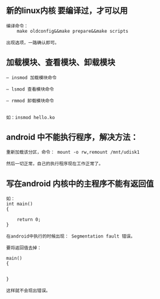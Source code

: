 
## 新的linux内核 要编译过，才可以用

	编译命令：
		make oldconfig&&make prepare&&make scripts

	出现选项，一路确认即可。



## 加载模块、查看模块、卸载模块

	– insmod 加载模块命令

	– lsmod 查看模块命令

	– rmmod 卸载模块命令


	如：insmod hello.ko


## android 中不能执行程序，解决方法：

	重新加载该分区，命令： mount -o rw,remount /mnt/udisk1

	然后一切正常，自己的执行程序现在工作正常了。



## 写在android 内核中的主程序不能有返回值

	如：
	int main()
	{
		
		return 0;
	}

	在android中执行的时候出现： Segmentation fault 错误。

	要将返回值去掉：

	main()
	{
		
	
	}

	这样就不会现出错误。







